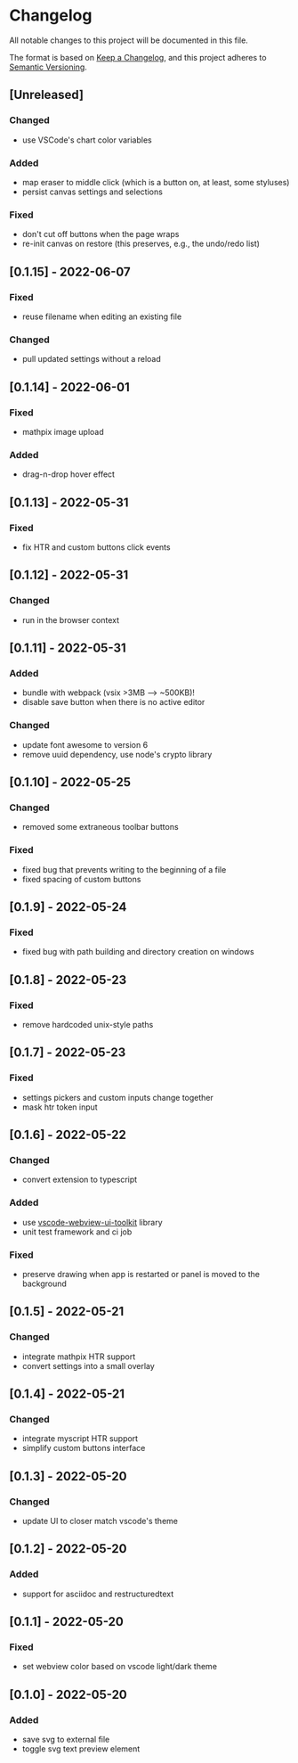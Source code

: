 # Changelog

All notable changes to this project will be documented in this file.

The format is based on [Keep a Changelog](https://keepachangelog.com/en/1.0.0/),
and this project adheres to [Semantic Versioning](https://semver.org/spec/v2.0.0.html).

## [Unreleased]

### Changed

- use VSCode's chart color variables

### Added

- map eraser to middle click (which is a button on, at least, some styluses)
- persist canvas settings and selections

### Fixed

- don't cut off buttons when the page wraps
- re-init canvas on restore (this preserves, e.g., the undo/redo list)

## [0.1.15] - 2022-06-07

### Fixed

- reuse filename when editing an existing file

### Changed

- pull updated settings without a reload

## [0.1.14] - 2022-06-01

### Fixed

- mathpix image upload

### Added

- drag-n-drop hover effect

## [0.1.13] - 2022-05-31

### Fixed

- fix HTR and custom buttons click events

## [0.1.12] - 2022-05-31

### Changed

- run in the browser context

## [0.1.11] - 2022-05-31

### Added

- bundle with webpack (vsix >3MB --> ~500KB)!
- disable save button when there is no active editor

### Changed

- update font awesome to version 6
- remove uuid dependency, use node's crypto library

## [0.1.10] - 2022-05-25

### Changed

- removed some extraneous toolbar buttons

### Fixed

- fixed bug that prevents writing to the beginning of a file
- fixed spacing of custom buttons

## [0.1.9] - 2022-05-24

### Fixed

- fixed bug with path building and directory creation on windows

## [0.1.8] - 2022-05-23

### Fixed

- remove hardcoded unix-style paths

## [0.1.7] - 2022-05-23

### Fixed

- settings pickers and custom inputs change together
- mask htr token input

## [0.1.6] - 2022-05-22

### Changed

- convert extension to typescript

### Added

- use [vscode-webview-ui-toolkit](https://github.com/microsoft/vscode-webview-ui-toolkit) library
- unit test framework and ci job

### Fixed

- preserve drawing when app is restarted or panel is moved to the background

## [0.1.5] - 2022-05-21

### Changed

- integrate mathpix HTR support
- convert settings into a small overlay

## [0.1.4] - 2022-05-21

### Changed

- integrate myscript HTR support
- simplify custom buttons interface

## [0.1.3] - 2022-05-20

### Changed

- update UI to closer match vscode's theme

## [0.1.2] - 2022-05-20

### Added

- support for asciidoc and restructuredtext

## [0.1.1] - 2022-05-20

### Fixed

- set webview color based on vscode light/dark theme

## [0.1.0] - 2022-05-20

### Added

- save svg to external file
- toggle svg text preview element
